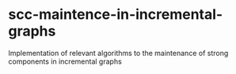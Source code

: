 # scc-maintence-in-incremental-graphs
Implementation of relevant algorithms to the maintenance of strong components in incremental graphs
